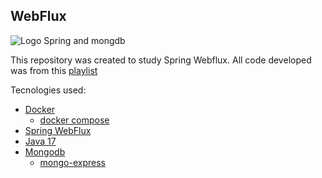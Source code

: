 ## WebFlux 

![Logo Spring and mongdb](https://developer.okta.com/assets-jekyll/blog/spring-boot-mongodb/spring-webflux-mongodb-81165354579d798bf24fccad991464208354242e09557cbb243faf8a5ef305c0.png)

This repository was created to study Spring Webflux. All code developed was from this
[playlist](https://www.youtube.com/playlist?list=PL8iIphQOyG-CyD9uuRTMiqxEut5QAKHga)

Tecnologies used: 

- [Docker](https://www.docker.com/)
  - [docker compose](https://docs.docker.com/compose/)
- [Spring WebFlux](https://docs.spring.io/spring-framework/reference/web/webflux.html)
- [Java 17](https://docs.oracle.com/en/java/javase/17/docs/api/)
- [Mongodb](https://www.mongodb.com/docs/)
  - [mongo-express](https://github.com/mongo-express/mongo-express)